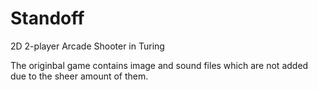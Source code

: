 # Standoff
2D 2-player Arcade Shooter in Turing

The originbal game contains image and sound files which are not added due to the sheer amount of them.
